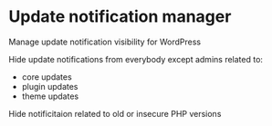 # Update notification manager
Manage update notification visibility for WordPress

Hide update notifications from everybody except admins related to:

- core updates
- plugin updates
- theme updates

Hide notificitaion related to old or insecure PHP versions
